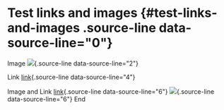 # Test links and images {#test-links-and-images  .source-line data-source-line="0"}


<p data-source-line="1" class="source-line empty-line" style="margin:0;"></p>


Image ![](image.png){.source-line data-source-line="2"}


<p data-source-line="3" class="source-line empty-line" style="margin:0;"></p>


Link [link](https://www.google.com){.source-line data-source-line="4"}


<p data-source-line="5" class="source-line empty-line" style="margin:0;"></p>


Image and Link [link](https://www.google.com){.source-line data-source-line="6"} ![](image.png){.source-line data-source-line="6"} End


<p data-source-line="7" class="source-line empty-line final-line" style="margin:0;"></p>

